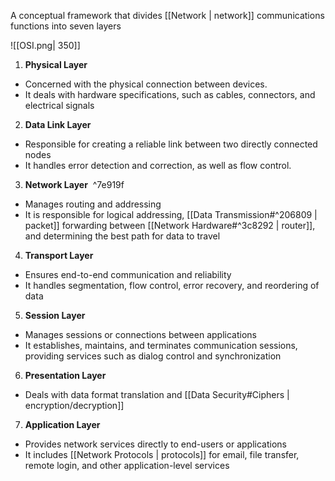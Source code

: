 A conceptual framework that divides [[Network | network]] communications functions into seven layers

![[OSI.png| 350]]

1. **Physical Layer**
- Concerned with the physical connection between devices.
- It deals with hardware specifications, such as cables, connectors, and electrical signals
2. **Data Link Layer**
- Responsible for creating a reliable link between two directly connected nodes
- It handles error detection and correction, as well as flow control.
3. **Network Layer**  ^7e919f
 - Manages routing and addressing
 - It is responsible for logical addressing, [[Data Transmission#^206809 | packet]] forwarding between [[Network Hardware#^3c8292 | router]], and determining the best path for data to travel
4. **Transport Layer**
- Ensures end-to-end communication and reliability
- It handles segmentation, flow control, error recovery, and reordering of data
5. **Session Layer** 
- Manages sessions or connections between applications
- It establishes, maintains, and terminates communication sessions, providing services such as dialog control and synchronization
6. **Presentation Layer**
- Deals with data format translation and [[Data Security#Ciphers | encryption/decryption]]
7. **Application Layer**
- Provides network services directly to end-users or applications
- It includes [[Network Protocols | protocols]] for email, file transfer, remote login, and other application-level services